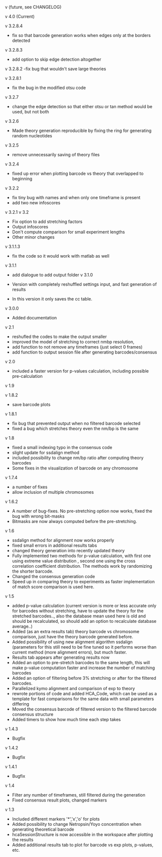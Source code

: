 v (future, see CHANGELOG)

v 4.0 (Current)

v 3.2.8.4
- fix so that barcode generation works when edges only at the borders detected

v 3.2.8.3
- add option to skip edge detection altogether

v 3.2.8.2
-fix bug that wouldn't save large theories

v 3.2.8.1

- fix the bug in the modified otsu code

v 3.2.7

- change the edge detection so that either otsu or tan method would be used, but not both

v 3.2.6

- Made theory generation reproducible by fixing the ring for generating random nucleotides

v 3.2.5

- remove unnecessarily saving of theory files

v 3.2.4 

- fixed up error when plotting barcode vs theory that overlapped to beginning

v 3.2.2

- fix tiny bug with names and when only one timeframe is present
- add two new infoscores

v 3.2.1
v 3.2
- Fix option to add stretching factors
- Output infoscores
- Don't compute comparison for small experiment lengths
- Other minor changes

v 3.1.1.3
- fix the code so it would work with matlab as well

v 3.1.1
- add dialogue to add output folder 
v 3.1.0

- Version with completely reshuffled settings input, and fast generation of results
- In this version it only saves the cc table. 

v 3.0.0
- Added documentation


v 2.1
- reshufled the codes to make the output smaller
- improved the model of stretching to correct nmbp resolution, 
- add function to not remove any timeframes (just select 0 frames)
- add function to output session file after generating barcodes/consensus

v 2.0
- included a faster version for p-values calculation, including possible pre-calculation

v 1.9

v 1.8.2

- save barcode plots

v 1.8.1
- fix bug that prevented output when no filtered barcode selected
- fixed a bug which stretches theory even the nm/bp is the same

v 1.8

- fixed a small indexing typo in the consensus code
- slight update for ssdalign method
- included possibility to change nm/bp ratio after computing theory barcodes
- Some fixes in the visualization of barcode on any chromosome

v 1.7.4

- a number of fixes
- allow inclusion of multiple chromosomes

v 1.6.2

- A number of bug-fixes. No pre-stretching option now works, fixed the bug with wrong bit-masks
- Bitmasks are now always computed before the pre-stretching.


v 1.6

- ssdalign method for alignment now works properly
- fixed small errors in additional results tabs
- changed theory generation into recently updated theory
- Fully implemented two methods for p-value calculation, with first one using extreme value distribution
, second one using the cross correlation coefficient distribution.
The methods work by randomizing the shorter barcode.
- Changed the consensus generation code
- Speed up in comparing theory to experiments as faster implementation of match score comparison is used here.

v 1.5

- added p-value calculation (current version is more or less accurate only for barcodes without stretching, have to update
 the theory for the stretched barcodes.., also the database mean used here is old and should be recalculated, so should add an option to recalculate database average..)
- Added (as an extra results tab) theory barcode vs chromosome comparison, just have the theory barcode generated before.
- Added possibility of using new alignment algorithm ssdalign (parameters for this still need to be fine tuned so it performs worse than 
current method (more alignment errors), but much faster.
- Results tab appears after generating results now
- Added an option to pre-stretch barcodes to the same length, this will make p-value computation faster and increase the number of matching barcodes
- Added an option of filtering before 3% stretching or after for the filtered barcodes. 
- Parallelized kymo alignment and comparison of exp to theory
- rewrote portions of code and added HCA_Code, which can be used as a template for fast comparisons for the same data with small parameters differing
- Moved the consensus barcode of filtered version to the filtered barcode consensus structure
- Added timers to show how much time each step takes

v 1.4.3
- Bugfix

v 1.4.2

- Bugfix

v 1.4.1

- Bugfix

v 1.4

- Filter any number of timeframes, still filtered during the generation
- Fixed consensus result plots, changed markers

v 1.3

- Included different markers '*','x','o' for plots
- Added possibility to change Netropsin/Yoyo concentration when generating theoretical barcode
- hcaSessionStructure is now accessible in the workspace after plotting the results
- Added additional results tab to plot for barcode vs exp plots, p-values, etc.

